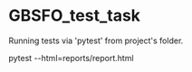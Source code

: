 # GBSFO_test_task
Running tests via 'pytest' from project's folder.

  pytest --html=reports/report.html
